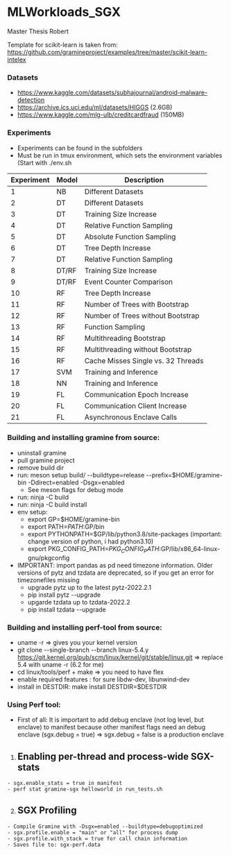 # MLWorkloads_SGX
Master Thesis Robert
  
Template for scikit-learn is taken from: https://github.com/gramineproject/examples/tree/master/scikit-learn-intelex

### Datasets
  - https://www.kaggle.com/datasets/subhajournal/android-malware-detection
  - https://archive.ics.uci.edu/ml/datasets/HIGGS (2.6GB)
  - https://www.kaggle.com/mlg-ulb/creditcardfraud (150MB)

### Experiments

  - Experiments can be found in the subfolders
  - Must be run in tmux environment, which sets the environment variables (Start with ./env.sh

| Experiment | Model | Description                        |
|------------|-------|------------------------------------|
| 1          | NB    | Different Datasets                 |
| 2          | DT    | Different Datasets                 |
| 3          | DT    | Training Size Increase             |
| 4          | DT    | Relative Function Sampling         |
| 5          | DT    | Absolute Function Sampling         |
| 6          | DT    | Tree Depth Increase                |
| 7          | DT    | Relative Function Sampling         |
| 8          | DT/RF | Training Size Increase             |
| 9          | DT/RF | Event Counter Comparison           |
| 10         | RF    | Tree Depth Increase                |
| 11         | RF    | Number of Trees with Bootstrap     |
| 12         | RF    | Number of Trees without Bootstrap  |
| 13         | RF    | Function Sampling                  |
| 14         | RF    | Multithreading Bootstrap           |
| 15         | RF    | Multithreading without Bootstrap   |
| 16         | RF    | Cache Misses Single vs. 32 Threads |
| 17         | SVM   | Training and Inference             |
| 18         | NN    | Training and Inference             |
| 19         | FL    | Communication Epoch Increase       |
| 20         | FL    | Communication Client Increase      |
| 21         | FL    | Asynchronous Enclave Calls         |

### Building and installing gramine from source:
- uninstall gramine
- pull gramine project
- remove build dir
- run: meson setup build/ --buildtype=release --prefix=$HOME/gramine-bin -Ddirect=enabled -Dsgx=enabled
  - See meson flags for debug mode
- run: ninja -C build
- run: ninja -C build install
- env setup:
  - export GP=$HOME/gramine-bin
  - export PATH=$PATH:$GP/bin
  - export PYTHONPATH=$GP/lib/python3.8/site-packages (important: change version of python, i had python3.10)
  - export PKG_CONFIG_PATH=$PKG_CONFIG_PATH:$GP/lib/x86_64-linux-gnu/pkgconfig
- IMPORTANT: import pandas as pd need timezone information. Older versions of pytz and tzdata are deprecated, so if you get an error for timezonefiles missing
  - upgrade pytz up to the latest pytz-2022.2.1
  - pip install pytz --upgrade
  - upgarde tzdata up to tzdata-2022.2
  - pip install tzdata --upgrade

### Building and installing perf-tool from source:
  - uname -r => gives you your kernel version
  - git clone --single-branch --branch linux-5.4.y \
    https://git.kernel.org/pub/scm/linux/kernel/git/stable/linux.git => replace 5.4 with uname -r (6.2 for me)
  - cd linux/tools/perf + make => you need to have flex
  - enable required features : for sure libdw-dev, libunwind-dev
  - install in DESTDIR: make install DESTDIR=$DESTDIR


### Using Perf tool:
  - First of all: It is important to add debug enclave (not log level, but enclave) to manifest because other manifest flags need an debug enclave (sgx.debug = true) => sgx.debug = false is a production enclave
  1. ## Enabling per-thread and process-wide SGX-stats
    - sgx.enable_stats = true in manifest
    - perf stat gramine-sgx helloworld in run_tests.sh
  2. ## SGX Profiling
    - Compile Gramine with -Dsgx=enabled --buildtype=debugoptimized
    - sgx.profile.enable = "main" or "all" for process dump
    - sgx.profile.with_stack = true for call chain information
    - Saves file to: sgx-perf.data

